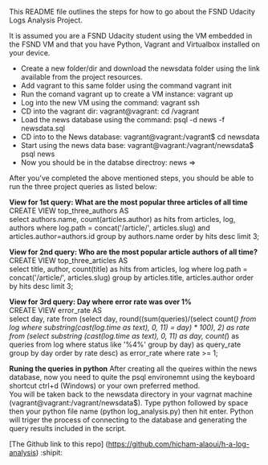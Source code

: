 This README file outlines the steps for how to go about the FSND Udacity Logs Analysis Project.

It is assumed you are a FSND Udacity student using the VM embedded in the FSND VM and that you have Python, Vagrant and Virtualbox installed on your device.  
* Create a new folder/dir and download the newsdata folder using the link available from the project resources.
* Add vagrant to this same folder using the command vagrant init
* Run the comand vagrant up to create a VM instance: vagrant up
* Log into the new VM using the command: vagrant ssh
* CD into the vagrant dir: vagrant@vagrant: cd /vagrant
* Load the news database using the command: psql -d news -f newsdata.sql
* CD into to the News database: vagrant@vagrant:/vagrant$ cd newsdata
* Start using the news data base: vagrant@vagrant:/vagrant/newsdata$ psql news
* Now you should be in the databse directroy: news =>

After you've completed the above mentioned steps, you should be able to run the three project queries as listed below:

**View for 1st query: What are the most popular three articles of all time**  
CREATE VIEW top_three_authors AS  
select authors.name, count(articles.author) as hits from articles, log, authors where log.path = concat('/article/', articles.slug) and articles.author=authors.id group by authors.name order by hits desc limit 3;

**View for 2nd query: Who are the most popular article authors of all time?**  
CREATE VIEW top_three_articles AS  
select title, author, count(title) as hits from articles, log where log.path = concat('/article/', articles.slug) group by articles.title, articles.author order by hits desc limit 3;

**View for 3rd query: Day where error rate was over 1%**  
CREATE VIEW error_rate AS  
select day, rate from (select day, round((sum(queries)/(select count(*) from log where substring(cast(log.time as text), 0, 11) = day) * 100), 2) as rate from (select substring (cast(log.time as text), 0, 11) as day, count(*) as queries from log where status like '%4%' group by day) as query_rate  group by day order by rate desc) as error_rate where rate >= 1;

**Runing the queries in python**
After creating all the queires within the news database, now you need to quite the psql environemnt using the keyboard shortcut ctrl+d (Windows) or your own preferred method.  
You will be taken back to the newsdata directory in your vagrnat machine (vagrant@vagrant:/vagrant/newsdata$). Type python followed by space then your python file name (python log_analysis.py) then hit enter. Python will triger the process of connecting to the database and generating the query results included in the script.

[The Github link to this repo] (https://github.com/hicham-alaoui/h-a-log-analysis) :shipit:
